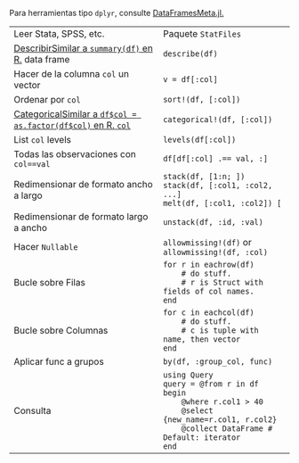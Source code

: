 Para herramientas tipo `dplyr`, consulte
[DataFramesMeta.jl.](https://github.com/JuliaStats/DataFramesMeta.jl)

|                                     |                                           |
| ----------------------------------- | ----------------------------------------- |
| Leer Stata, SPSS, etc.              | Paquete `StatFiles`                       |
| <a class="tooltip" href="#">Describir<span>Similar a `summary(df)` en R.</span></a> data frame | `describe(df)` |
| Hacer de la columna `col` un vector | `v = df[:col]`                            |
| Ordenar por `col`                   | `sort!(df, [:col])`                       |
| <a class="tooltip" href="#">Categorical<span>Similar a `df$col = as.factor(df$col)` en R.</span> `col` | `categorical!(df, [:col])` |
| List `col` levels                | `levels(df[:col])`                        |
| Todas las observaciones con `col==val` | `df[df[:col] .== val, :]`                 |
| Redimensionar de formato ancho a largo | `stack(df, [1:n; ])`<br>`stack(df, [:col1, :col2, ...]`<br>`melt(df, [:col1, :col2]) [` |
| Redimensionar de formato largo a ancho | `unstack(df, :id, :val)`                  |
| Hacer `Nullable`                  | `allowmissing!(df)` or `allowmissing!(df, :col)` |
| Bucle sobre Filas                   | `for r in eachrow(df)`<br>`    # do stuff.`<br>`    # r is Struct with fields of col names.`<br>`end` |
| Bucle sobre Columnas                | `for c in eachcol(df)`<br>`    # do stuff.`<br>`    # c is tuple with name, then vector`<br>`end` |
| Aplicar func a grupos             | `by(df, :group_col, func)`                |
| Consulta                            | `using Query`<br>`query = @from r in df begin`<br>`    @where r.col1 > 40`<br>`    @select {new_name=r.col1, r.col2}`<br>`    @collect DataFrame # Default: iterator`<br>`end` |

